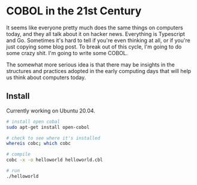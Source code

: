 # COBOL in the 21st Century
It seems like everyone pretty much does the same things on computers today, and they all talk about it on hacker news. Everything is Typescript and Go. Sometimes it's hard to tell if you're even thinking at all, or if you're just copying some blog post. To break out of this cycle, I'm going to do some crazy shit. I'm going to write some COBOL.

The somewhat more serious idea is that there may be insights in the structures and practices adopted in the early computing days that will help us think about computers today.

## Install
Currently working on Ubuntu 20.04.

```bash
# install open cobal
sudo apt-get install open-cobol

# check to see where it's installed
whereis cobc; which cobc

# compile
cobc -x -o helloworld helloworld.cbl

# run
./helloworld
```